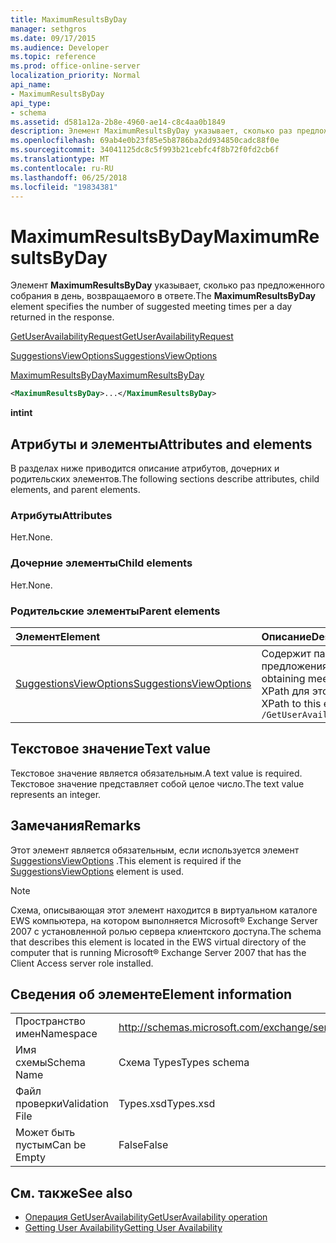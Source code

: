 ```yaml
---
title: MaximumResultsByDay
manager: sethgros
ms.date: 09/17/2015
ms.audience: Developer
ms.topic: reference
ms.prod: office-online-server
localization_priority: Normal
api_name:
- MaximumResultsByDay
api_type:
- schema
ms.assetid: d581a12a-2b8e-4960-ae14-c8c4aa0b1849
description: Элемент MaximumResultsByDay указывает, сколько раз предложенного собрания в день, возвращаемого в ответе.
ms.openlocfilehash: 69ab4e0b23f85e5b8786ba2dd934850cadc88f0e
ms.sourcegitcommit: 34041125dc8c5f993b21cebfc4f8b72f0fd2cb6f
ms.translationtype: MT
ms.contentlocale: ru-RU
ms.lasthandoff: 06/25/2018
ms.locfileid: "19834381"
---
```

# <a name="maximumresultsbyday"></a><span data-ttu-id="84349-103">MaximumResultsByDay</span><span class="sxs-lookup"><span data-stu-id="84349-103">MaximumResultsByDay</span></span>

<span data-ttu-id="84349-104">Элемент **MaximumResultsByDay** указывает, сколько раз предложенного собрания в день, возвращаемого в ответе.</span><span class="sxs-lookup"><span data-stu-id="84349-104">The **MaximumResultsByDay** element specifies the number of suggested meeting times per a day returned in the response.</span></span> 
  
[<span data-ttu-id="84349-105">GetUserAvailabilityRequest</span><span class="sxs-lookup"><span data-stu-id="84349-105">GetUserAvailabilityRequest</span></span>](getuseravailabilityrequest.md)
  
[<span data-ttu-id="84349-106">SuggestionsViewOptions</span><span class="sxs-lookup"><span data-stu-id="84349-106">SuggestionsViewOptions</span></span>](suggestionsviewoptions.md)
  
[<span data-ttu-id="84349-107">MaximumResultsByDay</span><span class="sxs-lookup"><span data-stu-id="84349-107">MaximumResultsByDay</span></span>](maximumresultsbyday.md)
  
```xml
<MaximumResultsByDay>...</MaximumResultsByDay>
```

<span data-ttu-id="84349-108">**int**</span><span class="sxs-lookup"><span data-stu-id="84349-108">**int**</span></span>

## <a name="attributes-and-elements"></a><span data-ttu-id="84349-109">Атрибуты и элементы</span><span class="sxs-lookup"><span data-stu-id="84349-109">Attributes and elements</span></span>

<span data-ttu-id="84349-110">В разделах ниже приводится описание атрибутов, дочерних и родительских элементов.</span><span class="sxs-lookup"><span data-stu-id="84349-110">The following sections describe attributes, child elements, and parent elements.</span></span>
  
### <a name="attributes"></a><span data-ttu-id="84349-111">Атрибуты</span><span class="sxs-lookup"><span data-stu-id="84349-111">Attributes</span></span>

<span data-ttu-id="84349-112">Нет.</span><span class="sxs-lookup"><span data-stu-id="84349-112">None.</span></span>
  
### <a name="child-elements"></a><span data-ttu-id="84349-113">Дочерние элементы</span><span class="sxs-lookup"><span data-stu-id="84349-113">Child elements</span></span>

<span data-ttu-id="84349-114">Нет.</span><span class="sxs-lookup"><span data-stu-id="84349-114">None.</span></span>
  
### <a name="parent-elements"></a><span data-ttu-id="84349-115">Родительские элементы</span><span class="sxs-lookup"><span data-stu-id="84349-115">Parent elements</span></span>

|<span data-ttu-id="84349-116">**Элемент**</span><span class="sxs-lookup"><span data-stu-id="84349-116">**Element**</span></span>|<span data-ttu-id="84349-117">**Описание**</span><span class="sxs-lookup"><span data-stu-id="84349-117">**Description**</span></span>|
|:-----|:-----|
|[<span data-ttu-id="84349-118">SuggestionsViewOptions</span><span class="sxs-lookup"><span data-stu-id="84349-118">SuggestionsViewOptions</span></span>](suggestionsviewoptions.md) <br/> |<span data-ttu-id="84349-119">Содержит параметры для получения сведения о предложения о собрании.</span><span class="sxs-lookup"><span data-stu-id="84349-119">Contains the options for obtaining meeting suggestion information.</span></span>  <br/> <span data-ttu-id="84349-120">XPath для этого элемента:</span><span class="sxs-lookup"><span data-stu-id="84349-120">The following is the XPath to this element:</span></span>  <br/>  `/GetUserAvailabilityRequest/SuggestionViewOptions` <br/> |
   
## <a name="text-value"></a><span data-ttu-id="84349-121">Текстовое значение</span><span class="sxs-lookup"><span data-stu-id="84349-121">Text value</span></span>

<span data-ttu-id="84349-122">Текстовое значение является обязательным.</span><span class="sxs-lookup"><span data-stu-id="84349-122">A text value is required.</span></span> <span data-ttu-id="84349-123">Текстовое значение представляет собой целое число.</span><span class="sxs-lookup"><span data-stu-id="84349-123">The text value represents an integer.</span></span>
  
## <a name="remarks"></a><span data-ttu-id="84349-124">Замечания</span><span class="sxs-lookup"><span data-stu-id="84349-124">Remarks</span></span>

<span data-ttu-id="84349-125">Этот элемент является обязательным, если используется элемент [SuggestionsViewOptions](suggestionsviewoptions.md) .</span><span class="sxs-lookup"><span data-stu-id="84349-125">This element is required if the [SuggestionsViewOptions](suggestionsviewoptions.md) element is used.</span></span> 
  
> [!NOTE]
> <span data-ttu-id="84349-126">Схема, описывающая этот элемент находится в виртуальном каталоге EWS компьютера, на котором выполняется Microsoft® Exchange Server 2007 с установленной ролью сервера клиентского доступа.</span><span class="sxs-lookup"><span data-stu-id="84349-126">The schema that describes this element is located in the EWS virtual directory of the computer that is running Microsoft® Exchange Server 2007 that has the Client Access server role installed.</span></span> 
  
## <a name="element-information"></a><span data-ttu-id="84349-127">Сведения об элементе</span><span class="sxs-lookup"><span data-stu-id="84349-127">Element information</span></span>

|||
|:-----|:-----|
|<span data-ttu-id="84349-128">Пространство имен</span><span class="sxs-lookup"><span data-stu-id="84349-128">Namespace</span></span>  <br/> |http://schemas.microsoft.com/exchange/services/2006/types  <br/> |
|<span data-ttu-id="84349-129">Имя схемы</span><span class="sxs-lookup"><span data-stu-id="84349-129">Schema Name</span></span>  <br/> |<span data-ttu-id="84349-130">Схема Types</span><span class="sxs-lookup"><span data-stu-id="84349-130">Types schema</span></span>  <br/> |
|<span data-ttu-id="84349-131">Файл проверки</span><span class="sxs-lookup"><span data-stu-id="84349-131">Validation File</span></span>  <br/> |<span data-ttu-id="84349-132">Types.xsd</span><span class="sxs-lookup"><span data-stu-id="84349-132">Types.xsd</span></span>  <br/> |
|<span data-ttu-id="84349-133">Может быть пустым</span><span class="sxs-lookup"><span data-stu-id="84349-133">Can be Empty</span></span>  <br/> |<span data-ttu-id="84349-134">False</span><span class="sxs-lookup"><span data-stu-id="84349-134">False</span></span>  <br/> |
   
## <a name="see-also"></a><span data-ttu-id="84349-135">См. также</span><span class="sxs-lookup"><span data-stu-id="84349-135">See also</span></span>

- [<span data-ttu-id="84349-136">Операция GetUserAvailability</span><span class="sxs-lookup"><span data-stu-id="84349-136">GetUserAvailability operation</span></span>](getuseravailability-operation.md)
- [<span data-ttu-id="84349-137">Getting User Availability</span><span class="sxs-lookup"><span data-stu-id="84349-137">Getting User Availability</span></span>](http://msdn.microsoft.com/library/d4133fcb-9b0f-4e6b-aadf-a389da83516a%28Office.15%29.aspx)

